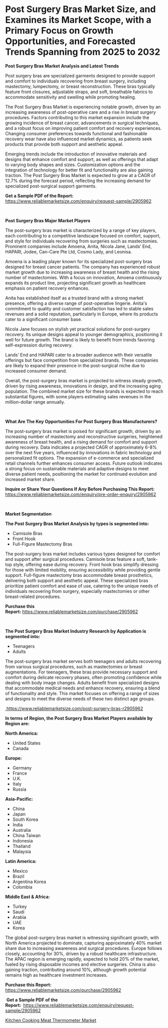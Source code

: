 <p><h1>Post Surgery Bras Market Size, and Examines its Market Scope, with a Primary Focus on Growth Opportunities, and Forecasted Trends Spanning from 2025 to 2032</h1></p><p><strong>Post Surgery Bras Market Analysis and Latest Trends</strong></p>
<p><p>Post surgery bras are specialized garments designed to provide support and comfort to individuals recovering from breast surgery, including mastectomy, lumpectomy, or breast reconstruction. These bras typically feature front closures, adjustable straps, and soft, breathable fabrics to accommodate sensitivity and swelling while promoting healing. </p><p>The Post Surgery Bras Market is experiencing notable growth, driven by an increasing awareness of post-operative care and a rise in breast surgery procedures. Factors contributing to this market expansion include the growing incidence of breast cancer, advancements in surgical techniques, and a robust focus on improving patient comfort and recovery experiences. Changing consumer preferences towards functional and fashionable recovery wear have also influenced market dynamics, as patients seek products that provide both support and aesthetic appeal.</p><p>Emerging trends include the introduction of innovative materials and designs that enhance comfort and support, as well as offerings that adapt to varying body shapes and sizes. Customization options and the integration of technology for better fit and functionality are also gaining traction. The Post Surgery Bras Market is expected to grow at a CAGR of 12.7% during the forecast period, reflecting the increasing demand for specialized post-surgical support garments.</p></p>
<p><strong>Get a Sample PDF of the Report:&nbsp;</strong> <a href="https://www.reliablemarketsize.com/enquiry/request-sample/2905962?utm_campaign=2393&utm_medium=2&utm_source=Github&utm_content=ia&utm_term=12032025&utm_id=post-surgery-bras">https://www.reliablemarketsize.com/enquiry/request-sample/2905962</a></p>
<p>&nbsp;</p>
<p><strong>Post Surgery Bras Major Market Players</strong></p>
<p><p>The post-surgery bras market is characterized by a range of key players, each contributing to a competitive landscape focused on comfort, support, and style for individuals recovering from surgeries such as mastectomies. Prominent companies include Amoena, Anita, Nicola Jane, Lands’ End, HAPARI, Jodee, Can-Care Pte Ltd, Cosmo Lady, and Leonisa.</p><p>Amoena is a leading player known for its specialized post-surgery bras designed for breast cancer patients. The company has experienced robust market growth due to increasing awareness of breast health and the rising number of mastectomies. With a focus on innovation, Amoena continuously expands its product line, projecting significant growth as healthcare emphasis on patient recovery enhances. </p><p>Anita has established itself as a trusted brand with a strong market presence, offering a diverse range of post-operative lingerie. Anita's commitment to quality and customer satisfaction has led to stable sales revenues and a solid reputation, particularly in Europe, where its products cater to a significant consumer base.</p><p>Nicola Jane focuses on stylish yet practical solutions for post-surgery recovery. Its unique designs appeal to younger demographics, positioning it well for future growth. The brand is likely to benefit from trends favoring self-expression during recovery.</p><p>Lands’ End and HAPARI cater to a broader audience with their versatile offerings but face competition from specialized brands. These companies are likely to expand their presence in the post-surgical niche due to increased consumer demand.</p><p>Overall, the post-surgery bras market is projected to witness steady growth, driven by rising awareness, innovations in design, and the increasing aging population. The combined market size for these brands is expected to reach substantial figures, with some players estimating sales revenues in the million-dollar range annually.</p></p>
<p>&nbsp;</p>
<p><strong>What Are The Key Opportunities For Post Surgery Bras Manufacturers?</strong></p>
<p><p>The post-surgery bras market is poised for significant growth, driven by an increasing number of mastectomy and reconstructive surgeries, heightened awareness of breast health, and a rising demand for comfort and support during recovery. Data indicates a projected CAGR of approximately 6-8% over the next five years, influenced by innovations in fabric technology and personalized fit options. The expansion of e-commerce and specialized retail channels further enhances consumer access. Future outlook indicates a strong focus on sustainable materials and adaptive designs to meet diverse patient needs, positioning the market for continued evolution and increased market share.</p></p>
<p><strong>Inquire or Share Your Questions If Any Before Purchasing This Report:</strong> <a href="https://www.reliablemarketsize.com/enquiry/pre-order-enquiry/2905962?utm_campaign=2393&utm_medium=2&utm_source=Github&utm_content=ia&utm_term=12032025&utm_id=post-surgery-bras">https://www.reliablemarketsize.com/enquiry/pre-order-enquiry/2905962</a></p>
<p>&nbsp;</p>
<p><strong>Market Segmentation</strong></p>
<p><strong>The Post Surgery Bras Market Analysis by types is segmented into:</strong></p>
<p><ul><li>Camisole Bras</li><li>Front Hook</li><li>Full-Figure Mastectomy Bras</li></ul></p>
<p><p>The post-surgery bras market includes various types designed for comfort and support after surgical procedures. Camisole bras feature a soft, tank-top style, offering ease during recovery. Front hook bras simplify dressing for those with limited mobility, ensuring accessibility while providing gentle support. Full-figure mastectomy bras accommodate breast prosthetics, delivering both support and aesthetic appeal. These specialized bras prioritize patient comfort and ease of use, catering to the unique needs of individuals recovering from surgery, especially mastectomies or other breast-related procedures.</p></p>
<p><strong>Purchase this Report:&nbsp;</strong><a href="https://www.reliablemarketsize.com/purchase/2905962?utm_campaign=2393&utm_medium=2&utm_source=Github&utm_content=ia&utm_term=12032025&utm_id=post-surgery-bras">https://www.reliablemarketsize.com/purchase/2905962</a></p>
<p>&nbsp;</p>
<p><strong>The Post Surgery Bras Market Industry Research by Application is segmented into:</strong></p>
<p><ul><li>Teenagers</li><li>Adults</li></ul></p>
<p><p>The post-surgery bras market serves both teenagers and adults recovering from various surgical procedures, such as mastectomies or breast augmentations. For teenagers, these bras provide necessary support and comfort during delicate recovery phases, often promoting confidence while dealing with body image changes. Adults benefit from specialized designs that accommodate medical needs and enhance recovery, ensuring a blend of functionality and style. This market focuses on offering a range of sizes and designs to meet the diverse needs of these two distinct age groups.</p></p>
<p><a href="https://www.reliablemarketsize.com/post-surgery-bras-r2905962?utm_campaign=2393&utm_medium=2&utm_source=Github&utm_content=ia&utm_term=12032025&utm_id=post-surgery-bras">&nbsp;https://www.reliablemarketsize.com/post-surgery-bras-r2905962</a></p>
<p><strong>In terms of Region, the Post Surgery Bras Market Players available by Region are:</strong></p>
<p>
    <p> <strong> North America: </strong>
        <ul>
            <li>United States</li>
            <li>Canada</li>
        </ul>
        </p> 
    <p> <strong> Europe: </strong>
        <ul>
            <li>Germany</li>
            <li>France</li>
            <li>U.K.</li>
            <li>Italy</li>
            <li>Russia</li>
        </ul>
        </p> 
    <p> <strong> Asia-Pacific: </strong>
        <ul>
            <li>China</li>
            <li>Japan</li>
            <li>South Korea</li>
            <li>India</li>
            <li>Australia</li>
            <li>China Taiwan</li>
            <li>Indonesia</li>
            <li>Thailand</li>
            <li>Malaysia</li>
        </ul>
        </p> 
    <p> <strong> Latin America: </strong>
        <ul>
            <li>Mexico</li>
            <li>Brazil</li>
            <li>Argentina Korea</li>
            <li>Colombia</li>
        </ul>
        </p> 
    <p> <strong> Middle East & Africa: </strong>
        <ul>
            <li>Turkey</li>
            <li>Saudi</li>
            <li>Arabia</li>
            <li>UAE</li>
            <li>Korea</li>
        </ul>
    </p>
    </p>
<p><p>The global post-surgery bras market is witnessing significant growth, with North America projected to dominate, capturing approximately 40% market share due to increasing awareness and surgical procedures. Europe follows closely, accounting for 30%, driven by a robust healthcare infrastructure. The APAC region is emerging rapidly, expected to hold 20% of the market, fueled by rising disposable incomes and elective surgeries. China is also gaining traction, contributing around 10%, although growth potential remains high as healthcare investment increases.</p></p>
<p><strong>Purchase this Report: </strong><a href="https://www.reliablemarketsize.com/purchase/2905962?utm_campaign=2393&utm_medium=2&utm_source=Github&utm_content=ia&utm_term=12032025&utm_id=post-surgery-bras">https://www.reliablemarketsize.com/purchase/2905962</a></p>
<p>&nbsp;<strong>Get a Sample PDF of the Report:&nbsp;&nbsp;</strong><a href="https://www.reliablemarketsize.com/enquiry/request-sample/2905962?utm_campaign=2393&utm_medium=2&utm_source=Github&utm_content=ia&utm_term=12032025&utm_id=post-surgery-bras">https://www.reliablemarketsize.com/enquiry/request-sample/2905962</a></p>
<p><strong></strong></p>
<p><p><a href="https://github.com/vimar16th/Market-Research-Report-List-7/blob/main/kitchen-cooking-meat-thermometer-market.md?utm_campaign=2393&utm_medium=2&utm_source=Github&utm_content=ia&utm_term=12032025&utm_id=post-surgery-bras">Kitchen Cooking Meat Thermometer Market</a></p></p>